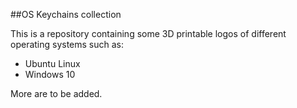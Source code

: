 ##OS Keychains collection

This is a repository containing some 3D printable logos of different operating systems such as:


- Ubuntu Linux
- Windows 10

More are to be added.

